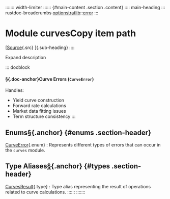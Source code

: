 ::::::: width-limiter
:::::: {#main-content .section .content}
:::: main-heading
::: rustdoc-breadcrumbs
[optionstratlib](../../index.html)::[error](../index.html)
:::

# Module curvesCopy item path

[[Source](../../../src/optionstratlib/error/curves.rs.html#7-495){.src}
]{.sub-heading}
::::

Expand description

::: docblock
#### [§](#curve-errors-curveerror){.doc-anchor}Curve Errors (`CurveError`)

Handles:

- Yield curve construction
- Forward rate calculations
- Market data fitting issues
- Term structure consistency
:::

## Enums[§](#enums){.anchor} {#enums .section-header}

[CurveError](enum.CurveError.html "enum optionstratlib::error::curves::CurveError"){.enum}
:   Represents different types of errors that can occur in the `curves`
    module.

## Type Aliases[§](#types){.anchor} {#types .section-header}

[CurvesResult](type.CurvesResult.html "type optionstratlib::error::curves::CurvesResult"){.type}
:   Type alias representing the result of operations related to curve
    calculations.
::::::
:::::::
